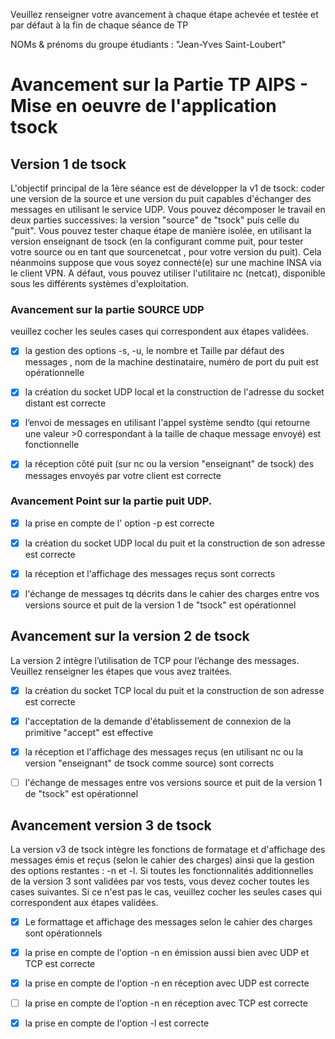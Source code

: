 Veuillez renseigner votre avancement à chaque étape achevée et testée et par défaut à la fin de chaque séance de TP 

NOMs & prénoms du groupe étudiants :  "Jean-Yves Saint-Loubert"

# Avancement sur la Partie TP AIPS - Mise en oeuvre de l'application tsock 

## Version 1 de tsock 
L'objectif principal de la 1ère séance est de développer la v1 de tsock: coder une version de la source et une version du puit capables d'échanger des messages en utilisant le service UDP.  Vous pouvez décomposer le travail en deux parties successives: la version "source" de "tsock" puis celle du "puit". Vous pouvez tester chaque étape de manière isolée, en utilisant la version enseignant de tsock (en la configurant comme puit, pour tester votre source ou en tant que sourcenetcat , pour votre version du puit).  Cela néanmoins suppose que vous soyez connecté(e) sur une machine INSA via le client VPN. A défaut, vous pouvez  utiliser l'utilitaire nc (netcat), disponible sous les différents systèmes d'exploitation. 

### Avancement sur la partie SOURCE UDP
veuillez cocher les seules cases qui correspondent aux étapes validées.  

- [X] la gestion des options -s, -u,  le nombre et Taille par défaut des messages , nom de la machine destinataire,  numéro de port du puit est opérationnelle

- [X] la création du socket UDP local et la construction de l'adresse du socket distant est correcte

- [X] l’envoi de messages en utilisant l'appel système sendto (qui retourne une valeur >0 correspondant à la taille de chaque message envoyé) est fonctionnelle 

- [X] la réception côté puit (sur nc ou la version "enseignant" de tsock) des messages envoyés par votre client est correcte

### Avancement Point sur la partie puit UDP.

- [X] la prise en compte de l' option -p est correcte

- [X] la création du socket UDP local du puit et la construction de son adresse est correcte

- [X] la réception et l'affichage des messages reçus sont corrects

- [X] l'échange de messages tq décrits dans le cahier des charges entre vos versions source et puit de la version 1 de "tsock" est opérationnel

## Avancement sur la version 2 de tsock
La version 2 intègre l’utilisation de TCP pour l’échange des messages. Veuillez renseigner les étapes que vous avez traitées.  

- [X] la création du socket TCP local du puit et la construction de son adresse est correcte

- [X] l'acceptation de la demande d'établissement de connexion de la primitive "accept" est effective 

- [X] la réception et l'affichage des messages reçus  (en utilisant nc ou la version "enseignant" de tsock comme source)  sont corrects 

- [ ] l'échange de messages entre vos versions source et puit de la version 1 de "tsock" est opérationnel

## Avancement version 3 de tsock

La version v3 de tsock intègre les fonctions de formatage et d'affichage des messages émis et reçus (selon le cahier des charges) ainsi que la gestion des options restantes : -n  et -l. Si toutes les fonctionnalités additionnelles de la version 3 sont validées par vos tests, vous devez cocher toutes les cases suivantes. Si ce n'est pas le cas, veuillez cocher les seules cases qui correspondent aux étapes validées.  

- [X] Le formattage et affichage des messages selon le cahier des charges sont opérationnels

- [X] la prise en compte de l'option -n en émission aussi bien avec UDP et TCP est correcte

- [X] la prise en compte de l'option -n en réception avec UDP est correcte

- [ ] la prise en compte de l'option -n en réception avec TCP est correcte

- [X] la prise en compte de l'option -l est correcte

